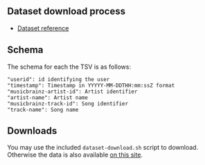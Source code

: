 ## Dataset download process


* [Dataset reference](http://ocelma.net/MusicRecommendationDataset/lastfm-1K.html)

## Schema


The schema for each the TSV is as follows:

```
"userid": id identifying the user
"timestamp": Timestamp in YYYYY-MM-DDTHH:mm:ssZ format
"musicbrainz-artist-id": Artist identifier
"artist-name": Artist name
"musicbrainz-track-id": Song identifier
"track-name": Song name

```

## Downloads

You may use the included `dataset-download.sh` script to download. Otherwise the data is also available [on this site](http://mtg.upf.edu/static/datasets/last.fm/lastfm-dataset-1K.tar.gz).
